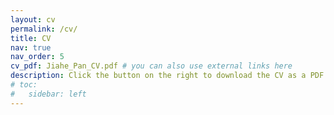 ```yaml
---
layout: cv
permalink: /cv/
title: CV
nav: true
nav_order: 5
cv_pdf: Jiahe_Pan_CV.pdf # you can also use external links here
description: Click the button on the right to download the CV as a PDF.
# toc:
#   sidebar: left
---
```

